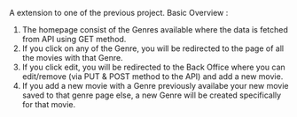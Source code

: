 A extension to one of the previous project. 
Basic Overview :
1. The homepage consist of the Genres available where the data is fetched from API using GET method.
2. If you click on any of the Genre, you will be redirected to the page of all the movies with that Genre.
3. If you click edit, you will be redirected to the Back Office where you can edit/remove (via PUT & POST method to the API) and add a new movie.
4. If you add a new movie with a Genre previously availabe your new movie saved to that genre page else, a new Genre will be created specifically for that movie.
